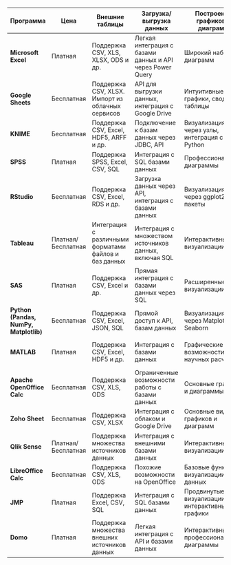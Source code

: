 | Программа                         | Цена                  | Внешние таблицы                                             | Загрузка/выгрузка данных                                   | Построение графиков и диаграмм                            | Числовые характеристики и статистика                     | Лого              |
|------------------------------------|-----------------------|-------------------------------------------------------------|------------------------------------------------------------|-----------------------------------------------------------|-----------------------------------------------------------|-------------------|
| **Microsoft Excel**                | Платная               | Поддержка CSV, XLS, XLSX, ODS и др.                          | Легкая интеграция с базами данных и API через Power Query   | Широкий набор диаграмм                                     | Описательная статистика, корреляции, регрессии            | ![](images/image.png) |
| **Google Sheets**                  | Бесплатная            | Поддержка CSV, XLSX. Импорт из облачных сервисов             | API для выгрузки данных, интеграция с Google Drive          | Интуитивные графики, сводные таблицы                       | Основные статистические функции                           | ![](images/image-1.png) |
| **KNIME**                          | Бесплатная            | Поддержка CSV, Excel, HDF5, ARFF и др.                       | Подключение к базам данных через JDBC, API                  | Визуализация через узлы, интеграция с R и Python           | Машинное обучение, обработка больших данных                | ![](images/image-2.png) |
| **SPSS**                           | Платная               | Поддержка SPSS, Excel, CSV, SQL                              | Интеграция с SQL базами данных                              | Профессиональные диаграммы                                 | Все виды статистического анализа                          | ![](images/image-3.png) |
| **RStudio**                        | Бесплатная            | Поддержка CSV, Excel, RDS и др.                              | Загрузка данных через API, интеграция с базами данных       | Визуализация через ggplot2 и др. пакеты                    | Полный спектр статистических методов                      | ![](images/image-4.png) |
| **Tableau**                        | Платная/Бесплатная     | Интеграция с различными форматами файлов и баз данных        | Интеграция с множеством источников данных, включая SQL      | Интерактивные визуализации                                 | Основные статистические функции                           | ![](images/image-5.png) |
| **SAS**                            | Платная               | Поддержка CSV, Excel и др.                                   | Прямая интеграция с базами данных через SQL                 | Расширенные визуализации                                   | Полный спектр профессиональных методов                    | ![](images/image-6.png) |
| **Python (Pandas, NumPy, Matplotlib)** | Бесплатная          | Поддержка CSV, Excel, JSON, SQL                              | Прямой доступ к API, базам данных                           | Визуализация через Matplotlib, Seaborn                     | Мощные библиотеки для работы с данными                    | ![](images/image-7.png) |
| **MATLAB**                         | Платная               | Поддержка CSV, Excel, HDF5 и др.                             | Интеграция с базами данных                                  | Графические возможности для научных расчетов              | Специализированные математические и статистические функции| ![](images/image-8.png) |
| **Apache OpenOffice Calc**          | Бесплатная            | Поддержка CSV, XLS, ODS                                      | Ограниченные возможности работы с базами данных            | Основные графики и диаграммы                               | Стандартные статистические функции                        | ![](images/image-9.png) |
| **Zoho Sheet**                     | Бесплатная            | Поддержка CSV, XLSX                                          | Интеграция с облаком и Google Drive                         | Основные виды графиков и диаграмм                          | Базовые функции для расчета статистики                    | ![](images/image-10.png) |
| **Qlik Sense**                     | Платная/Бесплатная     | Поддержка множества источников данных                        | Интеграция с внешними базами данных                         | Интерактивные визуализации                                 | Расширенные возможности анализа данных                    | ![](images/image-11.png) |
| **LibreOffice Calc**               | Бесплатная            | Поддержка CSV, XLS, ODS                                      | Похожие возможности на OpenOffice                           | Базовые функции визуализации данных                       | Базовые статистические функции                            | ![](images/image-12.png) |
| **JMP**                            | Платная               | Поддержка Excel, CSV, SQL                                    | Интеграция с SQL базами данных                              | Продвинутые визуализации и интерактивные графики           | Полный набор статистических методов                       | ![](images/image-13.png) |
| **Domo**                           | Платная               | Поддержка множества внешних источников данных                | Легкая интеграция с API и базами данных                     | Интерактивные и профессиональные диаграммы                 | Поддержка основных статистических функций                 | ![](images/image-14.png) |
